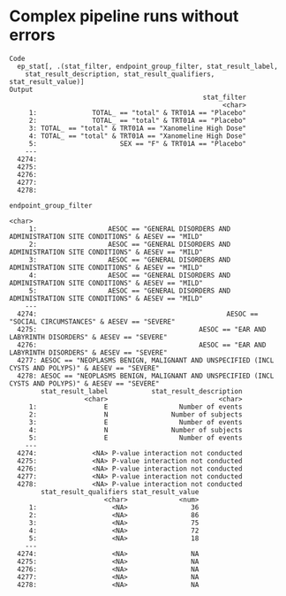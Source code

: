 # Complex pipeline runs without errors

    Code
      ep_stat[, .(stat_filter, endpoint_group_filter, stat_result_label,
        stat_result_description, stat_result_qualifiers, stat_result_value)]
    Output
                                                     stat_filter
                                                          <char>
         1:              TOTAL_ == "total" & TRT01A == "Placebo"
         2:              TOTAL_ == "total" & TRT01A == "Placebo"
         3: TOTAL_ == "total" & TRT01A == "Xanomeline High Dose"
         4: TOTAL_ == "total" & TRT01A == "Xanomeline High Dose"
         5:                     SEX == "F" & TRT01A == "Placebo"
        ---                                                     
      4274:                                                     
      4275:                                                     
      4276:                                                     
      4277:                                                     
      4278:                                                     
                                                                                         endpoint_group_filter
                                                                                                        <char>
         1:                  AESOC == "GENERAL DISORDERS AND ADMINISTRATION SITE CONDITIONS" & AESEV == "MILD"
         2:                  AESOC == "GENERAL DISORDERS AND ADMINISTRATION SITE CONDITIONS" & AESEV == "MILD"
         3:                  AESOC == "GENERAL DISORDERS AND ADMINISTRATION SITE CONDITIONS" & AESEV == "MILD"
         4:                  AESOC == "GENERAL DISORDERS AND ADMINISTRATION SITE CONDITIONS" & AESEV == "MILD"
         5:                  AESOC == "GENERAL DISORDERS AND ADMINISTRATION SITE CONDITIONS" & AESEV == "MILD"
        ---                                                                                                   
      4274:                                                AESOC == "SOCIAL CIRCUMSTANCES" & AESEV == "SEVERE"
      4275:                                         AESOC == "EAR AND LABYRINTH DISORDERS" & AESEV == "SEVERE"
      4276:                                         AESOC == "EAR AND LABYRINTH DISORDERS" & AESEV == "SEVERE"
      4277: AESOC == "NEOPLASMS BENIGN, MALIGNANT AND UNSPECIFIED (INCL CYSTS AND POLYPS)" & AESEV == "SEVERE"
      4278: AESOC == "NEOPLASMS BENIGN, MALIGNANT AND UNSPECIFIED (INCL CYSTS AND POLYPS)" & AESEV == "SEVERE"
            stat_result_label           stat_result_description
                       <char>                            <char>
         1:                 E                  Number of events
         2:                 N                Number of subjects
         3:                 E                  Number of events
         4:                 N                Number of subjects
         5:                 E                  Number of events
        ---                                                    
      4274:              <NA> P-value interaction not conducted
      4275:              <NA> P-value interaction not conducted
      4276:              <NA> P-value interaction not conducted
      4277:              <NA> P-value interaction not conducted
      4278:              <NA> P-value interaction not conducted
            stat_result_qualifiers stat_result_value
                            <char>             <num>
         1:                   <NA>                36
         2:                   <NA>                86
         3:                   <NA>                75
         4:                   <NA>                72
         5:                   <NA>                18
        ---                                         
      4274:                   <NA>                NA
      4275:                   <NA>                NA
      4276:                   <NA>                NA
      4277:                   <NA>                NA
      4278:                   <NA>                NA

